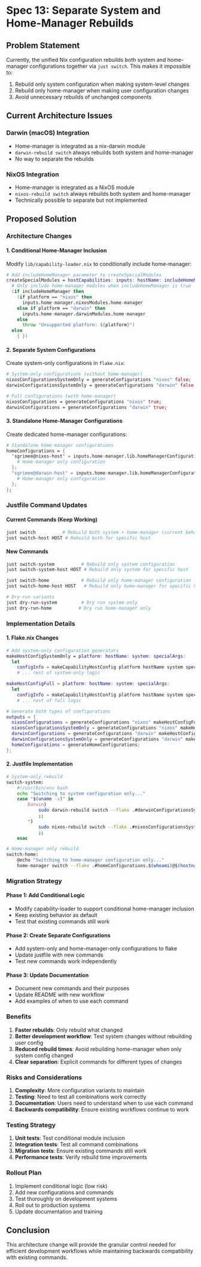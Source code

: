 # Spec 13: Separate System and Home-Manager Rebuilds

## Problem Statement

Currently, the unified Nix configuration rebuilds both system and home-manager configurations together via `just switch`. This makes it impossible to:

1. Rebuild only system configuration when making system-level changes
2. Rebuild only home-manager when making user configuration changes
3. Avoid unnecessary rebuilds of unchanged components

## Current Architecture Issues

### Darwin (macOS) Integration
- Home-manager is integrated as a nix-darwin module
- `darwin-rebuild switch` always rebuilds both system and home-manager
- No way to separate the rebuilds

### NixOS Integration
- Home-manager is integrated as a NixOS module
- `nixos-rebuild switch` always rebuilds both system and home-manager
- Technically possible to separate but not implemented

## Proposed Solution

### Architecture Changes

#### 1. Conditional Home-Manager Inclusion

Modify `lib/capability-loader.nix` to conditionally include home-manager:

```nix
# Add includeHomeManager parameter to createSpecialModules
createSpecialModules = hostCapabilities: inputs: hostName: includeHomeManager:
  # Only include home-manager modules when includeHomeManager is true
  (if includeHomeManager then
    (if platform == "nixos" then
      inputs.home-manager.nixosModules.home-manager
    else if platform == "darwin" then
      inputs.home-manager.darwinModules.home-manager
    else
      throw "Unsupported platform: ${platform}")
  else
    { })
```

#### 2. Separate System Configurations

Create system-only configurations in `flake.nix`:

```nix
# System-only configurations (without home-manager)
nixosConfigurationsSystemOnly = generateConfigurations "nixos" false;
darwinConfigurationsSystemOnly = generateConfigurations "darwin" false;

# Full configurations (with home-manager)
nixosConfigurations = generateConfigurations "nixos" true;
darwinConfigurations = generateConfigurations "darwin" true;
```

#### 3. Standalone Home-Manager Configurations

Create dedicated home-manager configurations:

```nix
# Standalone home-manager configurations
homeConfigurations = {
  "sgrimee@nixos-host" = inputs.home-manager.lib.homeManagerConfiguration {
    # Home-manager only configuration
  };
  "sgrimee@darwin-host" = inputs.home-manager.lib.homeManagerConfiguration {
    # Home-manager only configuration
  };
};
```

### Justfile Command Updates

#### Current Commands (Keep Working)
```bash
just switch          # Rebuild both system + home-manager (current behavior)
just switch-host HOST # Rebuild both for specific host
```

#### New Commands
```bash
just switch-system          # Rebuild only system configuration
just switch-system-host HOST # Rebuild only system for specific host

just switch-home            # Rebuild only home-manager configuration
just switch-home-host HOST   # Rebuild only home-manager for specific host

# Dry-run variants
just dry-run-system         # Dry run system only
just dry-run-home          # Dry run home-manager only
```

### Implementation Details

#### 1. Flake.nix Changes

```nix
# Add system-only configuration generators
makeHostConfigSystemOnly = platform: hostName: system: specialArgs:
  let
    configInfo = makeCapabilityHostConfig platform hostName system specialArgs false;
    # ... rest of system-only logic

makeHostConfigFull = platform: hostName: system: specialArgs:
  let
    configInfo = makeCapabilityHostConfig platform hostName system specialArgs true;
    # ... rest of full logic

# Generate both types of configurations
outputs = {
  nixosConfigurations = generateConfigurations "nixos" makeHostConfigFull;
  nixosConfigurationsSystemOnly = generateConfigurations "nixos" makeHostConfigSystemOnly;
  darwinConfigurations = generateConfigurations "darwin" makeHostConfigFull;
  darwinConfigurationsSystemOnly = generateConfigurations "darwin" makeHostConfigSystemOnly;
  homeConfigurations = generateHomeConfigurations;
};
```

#### 2. Justfile Implementation

```bash
# System-only rebuild
switch-system:
    #!/usr/bin/env bash
    echo "Switching to system configuration only..."
    case "$(uname -s)" in
        Darwin)
            sudo darwin-rebuild switch --flake .#darwinConfigurationsSystemOnly.$(hostname)
            ;;
        *)
            sudo nixos-rebuild switch --flake .#nixosConfigurationsSystemOnly.$(hostname)
            ;;
    esac

# Home-manager only rebuild
switch-home:
    @echo "Switching to home-manager configuration only..."
    home-manager switch --flake .#homeConfigurations.$(whoami)@$(hostname)
```

### Migration Strategy

#### Phase 1: Add Conditional Logic
- Modify capability-loader to support conditional home-manager inclusion
- Keep existing behavior as default
- Test that existing commands still work

#### Phase 2: Create Separate Configurations
- Add system-only and home-manager-only configurations to flake
- Update justfile with new commands
- Test new commands work independently

#### Phase 3: Update Documentation
- Document new commands and their purposes
- Update README with new workflow
- Add examples of when to use each command

### Benefits

1. **Faster rebuilds**: Only rebuild what changed
2. **Better development workflow**: Test system changes without rebuilding user config
3. **Reduced rebuild times**: Avoid rebuilding home-manager when only system config changed
4. **Clear separation**: Explicit commands for different types of changes

### Risks and Considerations

1. **Complexity**: More configuration variants to maintain
2. **Testing**: Need to test all combinations work correctly
3. **Documentation**: Users need to understand when to use each command
4. **Backwards compatibility**: Ensure existing workflows continue to work

### Testing Strategy

1. **Unit tests**: Test conditional module inclusion
2. **Integration tests**: Test all command combinations
3. **Migration tests**: Ensure existing commands still work
4. **Performance tests**: Verify rebuild time improvements

### Rollout Plan

1. Implement conditional logic (low risk)
2. Add new configurations and commands
3. Test thoroughly on development systems
4. Roll out to production systems
5. Update documentation and training

## Conclusion

This architecture change will provide the granular control needed for efficient development workflows while maintaining backwards compatibility with existing commands.